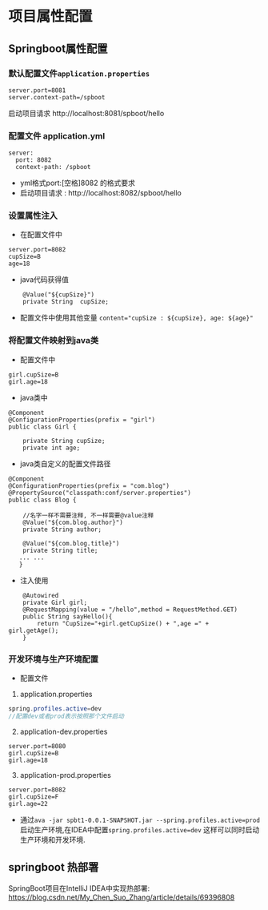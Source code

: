
# 项目属性配置

## Springboot属性配置
### 默认配置文件`application.properties`
```
server.port=8081
server.context-path=/spboot
```
 启动项目请求 http://localhost:8081/spboot/hello
### 配置文件 application.yml
```
server:
  port: 8082
  context-path: /spboot
```
* yml格式port:[空格]8082 的格式要求
* 启动项目请求 : http://localhost:8082/spboot/hello

### 设置属性注入
* 在配置文件中
```
server.port=8082
cupSize=B
age=18
```
* java代码获得值
```
    @Value("${cupSize}")
    private String  cupSize;
 ```
* 配置文件中使用其他变量 `content="cupSize : ${cupSize}, age: ${age}"`
 
### 将配置文件映射到java类
* 配置文件中
```
girl.cupSize=B
girl.age=18
```
* java类中
```
@Component
@ConfigurationProperties(prefix = "girl")
public class Girl {

    private String cupSize;
    private int age;

```
* java类自定义的配置文件路径
```
@Component
@ConfigurationProperties(prefix = "com.blog")
@PropertySource("classpath:conf/server.properties")
public class Blog {
    
    //名字一样不需要注释, 不一样需要@value注释
    @Value("${com.blog.author}")
    private String author;

    @Value("${com.blog.title}")
    private String title;
   ... ...
   }
```

* 注入使用
```
    @Autowired
    private Girl girl;
    @RequestMapping(value = "/hello",method = RequestMethod.GET)
    public String sayHello(){
        return "CupSize="+girl.getCupSize() + ",age =" + girl.getAge();
    }
```

### 开发环境与生产环境配置
* 配置文件
1. application.properties
```java
spring.profiles.active=dev
//配置dev或者prod表示按照那个文件启动
```
2. application-dev.properties
```
server.port=8080
girl.cupSize=B
girl.age=18
```
3. application-prod.properties
```
server.port=8082
girl.cupSize=F
girl.age=22

```
* 通过`ava -jar spbt1-0.0.1-SNAPSHOT.jar --spring.profiles.active=prod`启动生产环境,在IDEA中配置`spring.profiles.active=dev`
这样可以同时启动生产环境和开发环境.


## springboot 热部署
 SpringBoot项目在IntelliJ IDEA中实现热部署: https://blog.csdn.net/My_Chen_Suo_Zhang/article/details/69396808




